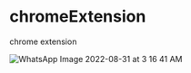 # chromeExtension
 chrome extension
 
![WhatsApp Image 2022-08-31 at 3 16 41 AM](https://user-images.githubusercontent.com/95566104/187816695-d32f2d38-5cc5-49c8-a170-7dead2d4c993.jpeg)
